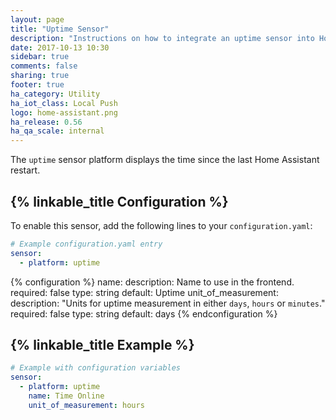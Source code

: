 ```yaml
---
layout: page
title: "Uptime Sensor"
description: "Instructions on how to integrate an uptime sensor into Home Assistant."
date: 2017-10-13 10:30
sidebar: true
comments: false
sharing: true
footer: true
ha_category: Utility
ha_iot_class: Local Push
logo: home-assistant.png
ha_release: 0.56
ha_qa_scale: internal
---
```


The `uptime` sensor platform displays the time since the last Home Assistant restart.

## {% linkable_title Configuration %}

To enable this sensor, add the following lines to your `configuration.yaml`:

```yaml
# Example configuration.yaml entry
sensor:
  - platform: uptime
```

{% configuration %}
name:
  description: Name to use in the frontend.
  required: false
  type: string
  default: Uptime
unit_of_measurement:
  description: "Units for uptime measurement in either `days`, `hours` or `minutes`."
  required: false
  type: string
  default: days
{% endconfiguration %}

## {% linkable_title Example %}

```yaml
# Example with configuration variables
sensor:
  - platform: uptime
    name: Time Online
    unit_of_measurement: hours
````
